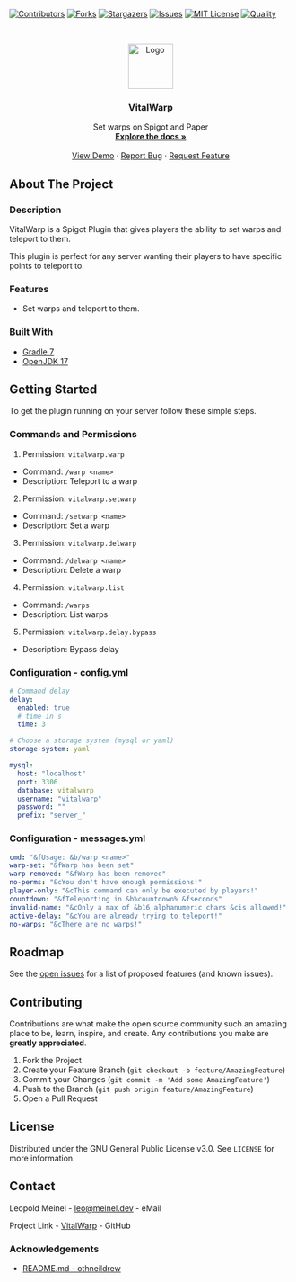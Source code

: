 <!-- PROJECT SHIELDS -->

[![Contributors][contributors-shield]][contributors-url]
[![Forks][forks-shield]][forks-url]
[![Stargazers][stars-shield]][stars-url]
[![Issues][issues-shield]][issues-url]
[![MIT License][license-shield]][license-url]
[![Quality][quality-shield]][quality-url]

<!-- PROJECT LOGO -->
<!--suppress ALL -->
<br />
<p align="center">
  <a href="https://github.com/LeoMeinel/vitalwarp">
    <img src="images/logo.png" alt="Logo" width="80" height="80">
  </a>

<h3 align="center">VitalWarp</h3>

  <p align="center">
    Set warps on Spigot and Paper
    <br />
    <a href="https://github.com/LeoMeinel/vitalwarp"><strong>Explore the docs »</strong></a>
    <br />
    <br />
    <a href="https://github.com/LeoMeinel/vitalwarp">View Demo</a>
    ·
    <a href="https://github.com/LeoMeinel/vitalwarp/issues">Report Bug</a>
    ·
    <a href="https://github.com/LeoMeinel/vitalwarp/issues">Request Feature</a>
  </p>

<!-- ABOUT THE PROJECT -->

## About The Project

### Description

VitalWarp is a Spigot Plugin that gives players the ability to set warps and teleport to them.

This plugin is perfect for any server wanting their players to have specific points to teleport to.

### Features

- Set warps and teleport to them.

### Built With

- [Gradle 7](https://docs.gradle.org/7.5.1/release-notes.html)
- [OpenJDK 17](https://openjdk.java.net/projects/jdk/17/)

<!-- GETTING STARTED -->

## Getting Started

To get the plugin running on your server follow these simple steps.

### Commands and Permissions

1. Permission: `vitalwarp.warp`

- Command: `/warp <name>`
- Description: Teleport to a warp

2. Permission: `vitalwarp.setwarp`

- Command: `/setwarp <name>`
- Description: Set a warp

3. Permission: `vitalwarp.delwarp`

- Command: `/delwarp <name>`
- Description: Delete a warp

4. Permission: `vitalwarp.list`

- Command: `/warps`
- Description: List warps

5. Permission: `vitalwarp.delay.bypass`

- Description: Bypass delay

### Configuration - config.yml

```yaml
# Command delay
delay:
  enabled: true
  # time in s
  time: 3

# Choose a storage system (mysql or yaml)
storage-system: yaml

mysql:
  host: "localhost"
  port: 3306
  database: vitalwarp
  username: "vitalwarp"
  password: ""
  prefix: "server_"
```

### Configuration - messages.yml

```yaml
cmd: "&fUsage: &b/warp <name>"
warp-set: "&fWarp has been set"
warp-removed: "&fWarp has been removed"
no-perms: "&cYou don't have enough permissions!"
player-only: "&cThis command can only be executed by players!"
countdown: "&fTeleporting in &b%countdown% &fseconds"
invalid-name: "&cOnly a max of &b16 alphanumeric chars &cis allowed!"
active-delay: "&cYou are already trying to teleport!"
no-warps: "&cThere are no warps!"
```

<!-- ROADMAP -->

## Roadmap

See the [open issues](https://github.com/LeoMeinel/vitalwarp/issues) for a list of proposed features (and known
issues).

<!-- CONTRIBUTING -->

## Contributing

Contributions are what make the open source community such an amazing place to be, learn, inspire, and create. Any
contributions you make are **greatly appreciated**.

1. Fork the Project
2. Create your Feature Branch (`git checkout -b feature/AmazingFeature`)
3. Commit your Changes (`git commit -m 'Add some AmazingFeature'`)
4. Push to the Branch (`git push origin feature/AmazingFeature`)
5. Open a Pull Request

<!-- LICENSE -->

## License

Distributed under the GNU General Public License v3.0. See `LICENSE` for more information.

<!-- CONTACT -->

## Contact

Leopold Meinel - [leo@meinel.dev](mailto:leo@meinel.dev) - eMail

Project Link - [VitalWarp](https://github.com/LeoMeinel/vitalwarp) - GitHub

<!-- ACKNOWLEDGEMENTS -->

### Acknowledgements

- [README.md - othneildrew](https://github.com/othneildrew/Best-README-Template)

<!-- MARKDOWN LINKS & IMAGES -->

[contributors-shield]: https://img.shields.io/github/contributors-anon/LeoMeinel/vitalwarp?style=for-the-badge
[contributors-url]: https://github.com/LeoMeinel/vitalwarp/graphs/contributors
[forks-shield]: https://img.shields.io/github/forks/LeoMeinel/vitalwarp?label=Forks&style=for-the-badge
[forks-url]: https://github.com/LeoMeinel/vitalwarp/network/members
[stars-shield]: https://img.shields.io/github/stars/LeoMeinel/vitalwarp?style=for-the-badge
[stars-url]: https://github.com/LeoMeinel/vitalwarp/stargazers
[issues-shield]: https://img.shields.io/github/issues/LeoMeinel/vitalwarp?style=for-the-badge
[issues-url]: https://github.com/LeoMeinel/vitalwarp/issues
[license-shield]: https://img.shields.io/github/license/LeoMeinel/vitalwarp?style=for-the-badge
[license-url]: https://github.com/LeoMeinel/vitalwarp/blob/main/LICENSE
[quality-shield]: https://img.shields.io/codefactor/grade/github/LeoMeinel/vitalwarp?style=for-the-badge
[quality-url]: https://www.codefactor.io/repository/github/LeoMeinel/vitalwarp
